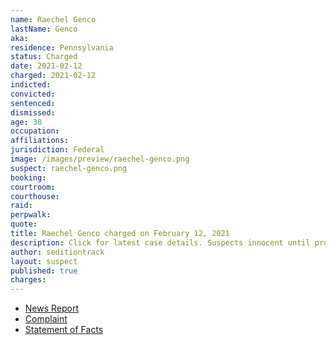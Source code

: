 ```yaml
---
name: Raechel Genco
lastName: Genco
aka:
residence: Pennsylvania
status: Charged
date: 2021-02-12
charged: 2021-02-12
indicted:
convicted: 
sentenced: 
dismissed: 
age: 38
occupation:
affiliations:
jurisdiction: Federal
image: /images/preview/raechel-genco.png
suspect: raechel-genco.png
booking:
courtroom:
courthouse:
raid:
perpwalk:
quote:
title: Raechel Genco charged on February 12, 2021
description: Click for latest case details. Suspects innocent until proven guilty.
author: seditiontrack
layout: suspect
published: true
charges:
---
```

- [News Report](http://levittownnow.com/2021/02/25/bristol-twp-woman-charged-as-part-of-capitol-insurrection-investigation/)
- [Complaint](https://extremism.gwu.edu/sites/g/files/zaxdzs2191/f/Raechel%20Genco%20Criminal%20Complaint.pdf)
- [Statement of Facts](https://www.justice.gov/usao-dc/case-multi-defendant/file/1371391/download)
